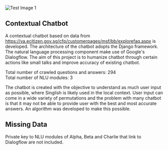 ![Test Image 1](https://github.com/joeypce/fyp_chatbot/blob/master/chatbot_ui.png)

## Contextual Chatbot
A contextual chatbot based on data from https://va.ecitizen.gov.sg/cfp/customerpages/msf/bb/explorefaq.aspx is developed. The architecture of the chatbot adopts the Django framework. The natural language processing component make use of Google's Dialogflow. The aim of this project is to humanize chatbot through certain actions like small talks and improve accuracy of existing chatbot.

Total number of crawled questions and answers: 294 <br/>
Total number of NLU modules: 3

The chatbot is created with the objective to understand as much user input as possible, where Singlish is likely used in the local context. User input can come in a wide variety of permutations and the problem with many chatbot is that it may not be able to provide user with the best and most accurate answers. An algorithm was developed to make this possible.

## Missing Data
Private key to NLU modules of Alpha, Beta and Charlie that link to Dialogflow are not included.
